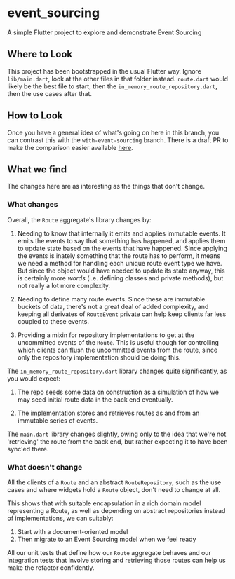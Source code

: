 # event_sourcing

A simple Flutter project to explore and demonstrate Event Sourcing

## Where to Look

This project has been bootstrapped in the usual Flutter way. Ignore `lib/main.dart`, look at the other files in that
folder instead. `route.dart` would likely be the best file to start, then the `in_memory_route_repository.dart`, then
the use cases after that. 

## How to Look

Once you have a general idea of what's going on here in this branch, you can contrast this with the `with-event-sourcing`
branch. There is a draft PR to make the comparison easier available [here](https://github.com/matthew-matvei-wooliesx/flutter_event_sourcing/pull/1).

## What we find

The changes here are as interesting as the things that don't change.

### What changes

Overall, the `Route` aggregate's library changes by:

1. Needing to know that internally it emits and applies immutable events. It emits the events to say that something has
    happened, and applies them to update state based on the events that have happened. Since applying the events is
    inately something that the route has to perform, it means we need a method for handling each unique route event
    type we have. But since the object would have needed to update its state anyway, this is certainly more _words_ (i.e.
    defining classes and private methods), but not really a lot more complexity.

1. Needing to define many route events. Since these are immutable buckets of data, there's not a great deal of added
    complexity, and keeping all derivates of `RouteEvent` private can help keep clients far less coupled to these
    events.

1. Providing a mixin for repository implementations to get at the uncommitted events of the `Route`. This is useful
    though for controlling which clients can flush the uncommitted events from the route, since only the repository
    implementation should be doing this.

The `in_memory_route_repository.dart` library changes quite significantly, as you would expect:

1. The repo seeds some data on construction as a simulation of how we may seed initial route data in the back end
    eventually.

1. The implementation stores and retrieves routes as and from an immutable series of events.

The `main.dart` library changes slightly, owing only to the idea that we're not 'retrieving' the route from the back
end, but rather expecting it to have been sync'ed there.

### What doesn't change

All the clients of a `Route` and an abstract `RouteRepository`, such as the use cases and where widgets hold a `Route`
object, don't need to change at all.

This shows that with suitable encapsulation in a rich domain model representing a Route, as well as depending on
abstract repositories instead of implementations, we can suitably:

1. Start with a document-oriented model
1. Then migrate to an Event Sourcing model when we feel ready

All our unit tests that define how our `Route` aggregate behaves and our integration tests that involve storing and
retrieving those routes can help us make the refactor confidently.
